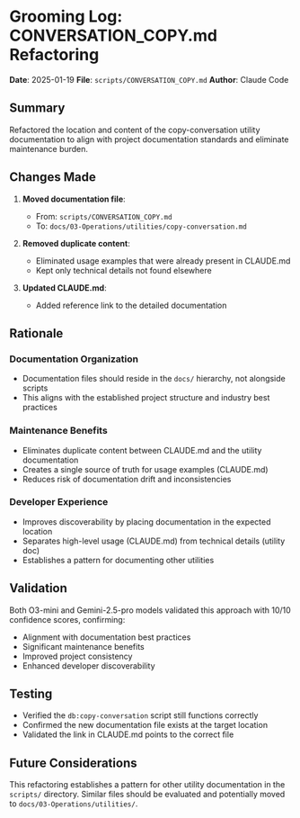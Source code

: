 # Grooming Log: CONVERSATION_COPY.md Refactoring

**Date**: 2025-01-19
**File**: `scripts/CONVERSATION_COPY.md`
**Author**: Claude Code

## Summary

Refactored the location and content of the copy-conversation utility documentation to align with project documentation standards and eliminate maintenance burden.

## Changes Made

1. **Moved documentation file**:
   - From: `scripts/CONVERSATION_COPY.md`
   - To: `docs/03-Operations/utilities/copy-conversation.md`

2. **Removed duplicate content**:
   - Eliminated usage examples that were already present in CLAUDE.md
   - Kept only technical details not found elsewhere

3. **Updated CLAUDE.md**:
   - Added reference link to the detailed documentation

## Rationale

### Documentation Organization

- Documentation files should reside in the `docs/` hierarchy, not alongside scripts
- This aligns with the established project structure and industry best practices

### Maintenance Benefits

- Eliminates duplicate content between CLAUDE.md and the utility documentation
- Creates a single source of truth for usage examples (CLAUDE.md)
- Reduces risk of documentation drift and inconsistencies

### Developer Experience

- Improves discoverability by placing documentation in the expected location
- Separates high-level usage (CLAUDE.md) from technical details (utility doc)
- Establishes a pattern for documenting other utilities

## Validation

Both O3-mini and Gemini-2.5-pro models validated this approach with 10/10 confidence scores, confirming:

- Alignment with documentation best practices
- Significant maintenance benefits
- Improved project consistency
- Enhanced developer discoverability

## Testing

- Verified the `db:copy-conversation` script still functions correctly
- Confirmed the new documentation file exists at the target location
- Validated the link in CLAUDE.md points to the correct file

## Future Considerations

This refactoring establishes a pattern for other utility documentation in the `scripts/` directory. Similar files should be evaluated and potentially moved to `docs/03-Operations/utilities/`.
